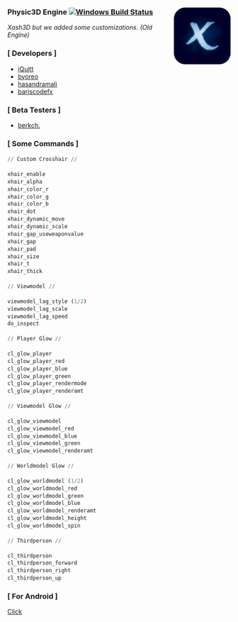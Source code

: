 ### Physic3D Engine <img align="right" width="128" height="128" src="https://github.com/byoreo/icons/blob/main/physic3d.png" alt="XASH" /> [![Windows Build Status](https://ci.appveyor.com/api/projects/status/github/byoreo/physic3d-go9xc?svg=true)](https://ci.appveyor.com/project/byoreo/physic3d-go9xc) 

*Xash3D but we added some customizations. (Old Engine)*

### [ Developers ]

- [iQuitt](https://github.com/iquitt)
- [byoreo](https://github.com/byoreo)
- [hasandramali](https://github.com/hasandramali)
- [bariscodefx](https://github.com/bariscodefxy)

### [ Beta Testers ]

- [berkch.](https://github.com/qberkdc)

### [ Some Commands ]
```py
// Custom Crosshair //

xhair_enable 
xhair_alpha
xhair_color_r
xhair_color_g
xhair_color_b
xhair_dot
xhair_dynamic_move
xhair_dynamic_scale
xhair_gap_useweaponvalue
xhair_gap 
xhair_pad
xhair_size
xhair_t
xhair_thick

// Viewmodel //

viewmodel_lag_style (1/2)
viewmodel_lag_scale
viewmodel_lag_speed
do_inspect

// Player Glow //

cl_glow_player
cl_glow_player_red
cl_glow_player_blue
cl_glow_player_green
cl_glow_player_rendermode
cl_glow_player_renderamt

// Viewmodel Glow //

cl_glow_viewmodel
cl_glow_viewmodel_red
cl_glow_viewmodel_blue
cl_glow_viewmodel_green
cl_glow_viewmodel_renderamt

// Worldmodel Glow //

cl_glow_worldmodel (1/2)
cl_glow_worldmodel_red
cl_glow_worldmodel_green
cl_glow_worldmodel_blue
cl_glow_worldmodel_renderamt
cl_glow_worldmodel_height
cl_glow_worldmodel_spin

// Thirdperson //

cl_thirdperson
cl_thirdperson_forward
cl_thirdperson_right
cl_thirdperson_up

```

### [ For Android ]
[Click](https://github.com/physic3d/physic3d-android)
